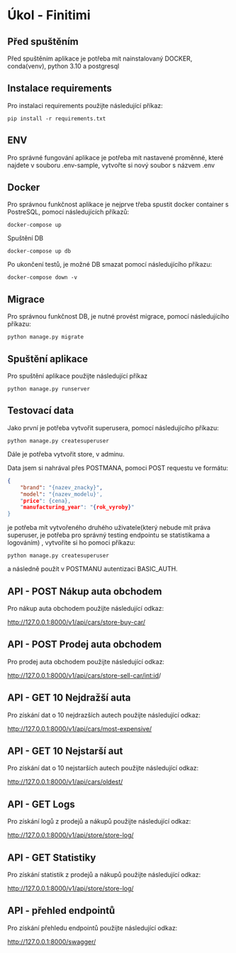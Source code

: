 # Úkol - Finitimi

## Před spuštěním
Před spuštěním aplikace je potřeba mít nainstalovaný DOCKER, conda(venv), python 3.10 a postgresql

## Instalace requirements
Pro instalaci requirements použijte následující příkaz:
```
pip install -r requirements.txt
```

## ENV
Pro správné fungování aplikace je potřeba mít nastavené proměnné, které najdete v souboru .env-sample, vytvořte si nový soubor s názvem .env

## Docker
Pro správnou funkčnost aplikace je nejprve třeba spustit docker container s PostreSQL, pomocí následujících příkazů:

```
docker-compose up
```
Spuštění DB
```
docker-compose up db
```
Po ukončení testů, je možné DB smazat pomocí následujícího příkazu:
```
docker-compose down -v
```
## Migrace
Pro správnou funkčnost DB, je nutné provést migrace, pomocí následujícího příkazu:
```
python manage.py migrate
```
## Spuštění aplikace
Pro spuštění aplikace použijte následující příkaz
```
python manage.py runserver
```
## Testovací data

Jako první je potřeba vytvořit superusera, pomocí následujícího příkazu:
```
python manage.py createsuperuser
```
Dále je potřeba vytvořit store, v adminu.

Data jsem si nahrával přes POSTMANA, pomoci POST requestu ve formátu:
```json
{
    "brand": "{nazev_znacky}",
    "model": "{nazev_modelu}',
    "price": {cena},
    "manufacturing_year": "{rok_vyroby}"
}

```
je potřeba mít vytvořeného druhého uživatele(který nebude mít práva superuser, je potřeba pro správný testing endpointu se statistikama a logováním) , vytvoříte si ho pomoci příkazu:
```
python manage.py createsuperuser
```
a následně použít v POSTMANU autentizaci BASIC_AUTH.

## API - POST Nákup auta obchodem
Pro nákup auta obchodem použijte následující odkaz:

http://127.0.0.1:8000/v1/api/cars/store-buy-car/

## API - POST Prodej auta obchodem
Pro prodej auta obchodem použijte následující odkaz:

http://127.0.0.1:8000/v1/api/cars/store-sell-car/<int:id>/

## API - GET 10 Nejdražší auta
Pro získání dat o 10 nejdrazších autech použijte následující odkaz:

http://127.0.0.1:8000/v1/api/cars/most-expensive/

## API - GET 10 Nejstarší aut

Pro získání dat o 10 nejstarších autech použijte následující odkaz:

http://127.0.0.1:8000/v1/api/cars/oldest/


## API - GET  Logs
Pro získání logů z prodejů a nákupů použijte následující odkaz:

http://127.0.0.1:8000/v1/api/store/store-log/


## API - GET  Statistiky
Pro získání statistik z prodejů a nákupů použijte následující odkaz:

http://127.0.0.1:8000/v1/api/store/store-log/

## API - přehled endpointů
Pro získání přehledu endpointů použijte následující odkaz:

http://127.0.0.1:8000/swagger/

